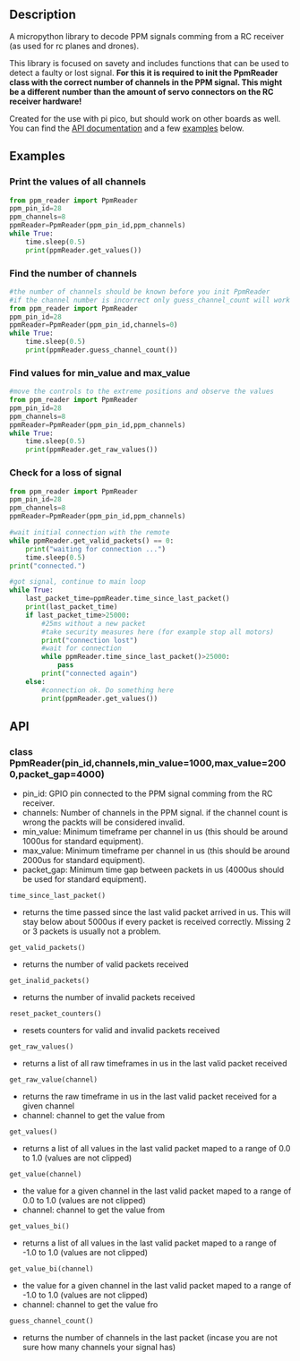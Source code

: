 ## Description
A micropython library to decode PPM signals comming from a RC receiver (as used for rc planes and drones).

This library is focused on savety and includes functions that can be used to detect a faulty or lost signal.
**For this it is required to init the PpmReader class with the correct number of channels in the PPM signal. This might be a different number than the amount of servo connectors on the RC receiver hardware!**

Created for the use with pi pico, but should work on other boards as well.
You can find the [API documentation](https://github.com/redoxcode/micropython-ppm_reader/#API) and a few [examples](https://github.com/redoxcode/micropython-ppm_reader/#Examples) below.

## Examples

### Print the values of all channels
```Python
from ppm_reader import PpmReader
ppm_pin_id=28
ppm_channels=8
ppmReader=PpmReader(ppm_pin_id,ppm_channels)
while True:
    time.sleep(0.5)
    print(ppmReader.get_values())
```
### Find the number of channels
```Python
#the number of channels should be known before you init PpmReader
#if the channel number is incorrect only guess_channel_count will work
from ppm_reader import PpmReader
ppm_pin_id=28
ppmReader=PpmReader(ppm_pin_id,channels=0)
while True:
    time.sleep(0.5)
    print(ppmReader.guess_channel_count())
```
### Find values for min_value and max_value
```Python
#move the controls to the extreme positions and observe the values
from ppm_reader import PpmReader
ppm_pin_id=28
ppm_channels=8
ppmReader=PpmReader(ppm_pin_id,ppm_channels)
while True:
    time.sleep(0.5)
    print(ppmReader.get_raw_values())
```
### Check for a loss of signal
```Python
from ppm_reader import PpmReader
ppm_pin_id=28
ppm_channels=8
ppmReader=PpmReader(ppm_pin_id,ppm_channels)

#wait initial connection with the remote
while ppmReader.get_valid_packets() == 0:
    print("waiting for connection ...")
    time.sleep(0.5)
print("connected.")

#got signal, continue to main loop
while True:
    last_packet_time=ppmReader.time_since_last_packet()
    print(last_packet_time)
    if last_packet_time>25000: 
        #25ms without a new packet
        #take security measures here (for example stop all motors)
        print("connection lost")
        #wait for connection
        while ppmReader.time_since_last_packet()>25000:
            pass
        print("connected again")
    else:
        #connection ok. Do something here
        print(ppmReader.get_values())
```

## API
### class PpmReader(pin_id,channels,min_value=1000,max_value=2000,packet_gap=4000)
- pin_id: GPIO pin connected to the PPM signal comming from the RC receiver.
- channels: Number of channels in the PPM signal. if the channel count is wrong the packts will be considered invalid.       
- min_value: Minimum timeframe per channel in us (this should be around 1000us for standard equipment).
- max_value: Minimum timeframe per channel in us (this should be around 2000us for standard equipment).   
- packet_gap: Minimum time gap between packets in us (4000us should be used for standard equipment).

```time_since_last_packet()```
- returns the time passed since the last valid packet arrived in us. This will stay below about 5000us if every packet is received correctly. Missing 2 or 3 packets is usually not a problem.

```get_valid_packets()```
- returns the number of valid packets received

```get_inalid_packets()```
- returns the number of invalid packets received
    
```reset_packet_counters()```
- resets counters for valid and invalid packets received
    
```get_raw_values()```
- returns a list of all raw timeframes in us in the last valid packet received

```get_raw_value(channel)```
- returns the raw timeframe in us in the last valid packet received for a given channel
- channel: channel to get the value from

```get_values()```
- returns a list of all values in the last valid packet maped to a range of 0.0 to 1.0 (values are not clipped)

```get_value(channel)```
- the value for a given channel in the last valid packet maped to a range of 0.0 to 1.0 (values are not clipped)
- channel: channel to get the value from

```get_values_bi()```
- returns a list of all values in the last valid packet maped to a range of -1.0 to 1.0 (values are not clipped)

```get_value_bi(channel)```
- the value for a given channel in the last valid packet maped to a range of -1.0 to 1.0 (values are not clipped)
- channel: channel to get the value fro


```guess_channel_count()```
- returns the number of channels in the last packet (incase you are not sure how many channels your signal has)
